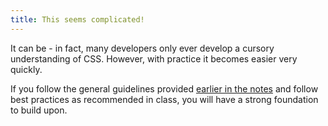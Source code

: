 ```yaml
---
title: This seems complicated!
---
```


It can be - in fact, many developers only ever develop a cursory understanding of CSS. However, with practice it becomes easier very quickly.

If you follow the general guidelines provided [earlier in the notes](#how-to-write-good-selectors) and follow best practices as recommended in class, you will have a strong foundation to build upon.
